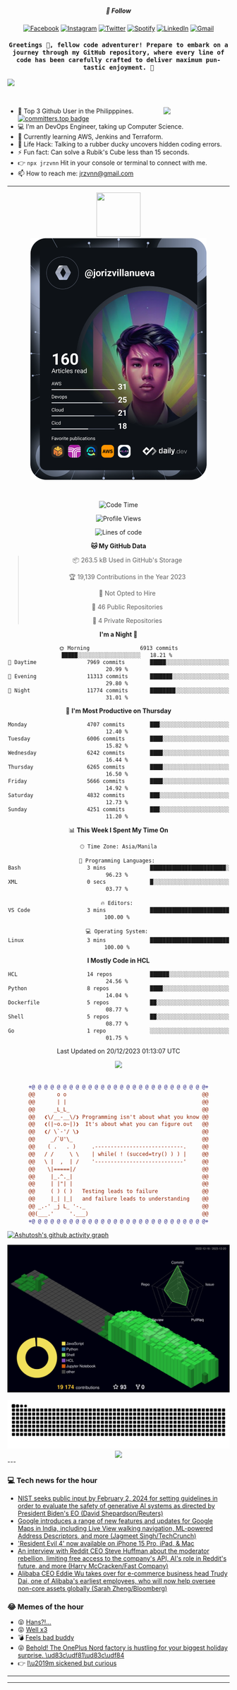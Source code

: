 <h5 align="center">💬 Follow</h5>
<div align="center">

[![Facebook](https://img.shields.io/badge/Facebook-%231877F2.svg?style=for-the-badge&logo=Facebook&logoColor=white)](https://www.facebook.com/Horisyo/)
[![Instagram](https://img.shields.io/badge/Instagram-%23E4405F.svg?style=for-the-badge&logo=Instagram&logoColor=white)](https://www.instagram.com/jrzvnn_/)
[![Twitter](https://img.shields.io/badge/Twitter-%231DA1F2.svg?style=for-the-badge&logo=Twitter&logoColor=white)](https://twitter.com/jrz_studies)
[![Spotify](https://img.shields.io/badge/Spotify-%231ED760.svg?style=for-the-badge&logo=Spotify&logoColor=white)](https://open.spotify.com/user/217td4qrc6mzqjodfalmzjpdi?si=b93099b9078c4ccb)
[![LinkedIn](https://img.shields.io/badge/LinkedIn-%230077B5.svg?style=for-the-badge&logo=LinkedIn&logoColor=white)](https://www.linkedin.com/in/jrz-vnn/)
[![Gmail](https://img.shields.io/badge/Gmail-D14836?style=for-the-badge&logo=gmail&logoColor=white)](mailto:jrzvnn@gmail.com)

</div>
<h4 align="center"><samp>Greetings 👋, fellow code adventurer! Prepare to embark on a journey through my GitHub repository, where every line of code has been carefully crafted to deliver maximum pun-tastic enjoyment. 🚀 </samp></h4>

<!--horizontal divider(gradiant)-->
<img src="https://user-images.githubusercontent.com/73097560/115834477-dbab4500-a447-11eb-908a-139a6edaec5c.gif">

&nbsp; 

<img align='right' src='https://github.com/Rishit-dagli/Rishit-dagli/blob/master/images/octocat-anime.gif' width='150"'>

- 🚀 Top 3 Github User in the Philipppines. [![committers.top badge](https://user-badge.committers.top/philippines/jrzvnn.svg)](https://user-badge.committers.top/philippines/USERNAME)
- 💻 I’m an DevOps Engineer, taking up Computer Science.
- 🤖 Currently learning AWS, Jenkins and Terraform.
- 🎯 Life Hack: Talking to a rubber ducky uncovers hidden coding errors.
- ⚡ Fun fact: Can solve a Rubik's Cube less than 15 seconds.
- 👉 `npx jrzvnn` Hit in your console or terminal to connect with me.
- 📫 How to reach me: jrzvnn@gmail.com

---

<!--🖼️OCTOCAT-->
<p align="center">

<img src="https://media.giphy.com/media/IP7sarl7C5lSFCw9rG/giphy.gif"  width="100px" height="100px">
<br />
<a href="https://app.daily.dev/jorizvillanueva"><img src="https://github.com/jrzvnn/jrzvnn/blob/main/devcard.svg" width="400" alt="Joriz Dev Card"/></a>
</p>

<br />
<div align="center">

<!--START_SECTION:waka-->
![Code Time](http://img.shields.io/badge/Code%20Time-230%20hrs%2033%20mins-blue)

![Profile Views](http://img.shields.io/badge/Profile%20Views-36-blue)

![Lines of code](https://img.shields.io/badge/From%20Hello%20World%20I%27ve%20Written-1.6%20million%20lines%20of%20code-blue)

**🐱 My GitHub Data** 

> 📦 263.5 kB Used in GitHub's Storage 
 > 
> 🏆 19,139 Contributions in the Year 2023
 > 
> 🚫 Not Opted to Hire
 > 
> 📜 46 Public Repositories 
 > 
> 🔑 4 Private Repositories 
 > 
**I'm a Night 🦉** 

```text
🌞 Morning                6913 commits        █████░░░░░░░░░░░░░░░░░░░░   18.21 % 
🌆 Daytime                7969 commits        █████░░░░░░░░░░░░░░░░░░░░   20.99 % 
🌃 Evening                11313 commits       ███████░░░░░░░░░░░░░░░░░░   29.80 % 
🌙 Night                  11774 commits       ████████░░░░░░░░░░░░░░░░░   31.01 % 
```
📅 **I'm Most Productive on Thursday** 

```text
Monday                   4707 commits        ███░░░░░░░░░░░░░░░░░░░░░░   12.40 % 
Tuesday                  6006 commits        ████░░░░░░░░░░░░░░░░░░░░░   15.82 % 
Wednesday                6242 commits        ████░░░░░░░░░░░░░░░░░░░░░   16.44 % 
Thursday                 6265 commits        ████░░░░░░░░░░░░░░░░░░░░░   16.50 % 
Friday                   5666 commits        ████░░░░░░░░░░░░░░░░░░░░░   14.92 % 
Saturday                 4832 commits        ███░░░░░░░░░░░░░░░░░░░░░░   12.73 % 
Sunday                   4251 commits        ███░░░░░░░░░░░░░░░░░░░░░░   11.20 % 
```


📊 **This Week I Spent My Time On** 

```text
🕑︎ Time Zone: Asia/Manila

💬 Programming Languages: 
Bash                     3 mins              ████████████████████████░   96.23 % 
XML                      0 secs              █░░░░░░░░░░░░░░░░░░░░░░░░   03.77 % 

🔥 Editors: 
VS Code                  3 mins              █████████████████████████   100.00 % 

💻 Operating System: 
Linux                    3 mins              █████████████████████████   100.00 % 
```

**I Mostly Code in HCL** 

```text
HCL                      14 repos            ██████░░░░░░░░░░░░░░░░░░░   24.56 % 
Python                   8 repos             ████░░░░░░░░░░░░░░░░░░░░░   14.04 % 
Dockerfile               5 repos             ██░░░░░░░░░░░░░░░░░░░░░░░   08.77 % 
Shell                    5 repos             ██░░░░░░░░░░░░░░░░░░░░░░░   08.77 % 
Go                       1 repo              ░░░░░░░░░░░░░░░░░░░░░░░░░   01.75 % 
```




 Last Updated on 20/12/2023 01:13:07 UTC
<!--END_SECTION:waka-->

<img src="https://wakatime.com/share/@jrzvnn/70a4618c-7cd9-4016-b7b9-eabe75c837ee.svg">

<br />
<br />

```diff
+@ @ @ @ @ @ @ @ @ @ @ @ @ @ @ @ @ @ @ @ @ @ @ @ @ @ @ @+
@@       o o                                           @@
@@       | |                                           @@
@@      _L_L_                                          @@
@@   ❮\/__-__\/❯ Programming isn't about what you know @@
@@   ❮(|~o.o~|)❯  It's about what you can figure out   @@
@@   ❮/ \`-'/ \❯                                       @@
@@     _/`U'\_                                         @@
@@    ( .   . )     .----------------------------.     @@
@@   / /     \ \    | while( ! (succed=try() ) ) |     @@
@@   \ |  ,  | /    '----------------------------'     @@
@@    \|=====|/                                        @@
@@     |_.^._|                                         @@
@@     | |"| |                                         @@
@@     ( ) ( )   Testing leads to failure              @@
@@     |_| |_|   and failure leads to understanding    @@
@@ _.-' _j L_ '-._                                     @@
@@(___.'     '.___)                                    @@
+@ @ @ @ @ @ @ @ @ @ @ @ @ @ @ @ @ @ @ @ @ @ @ @ @ @ @ @+

```

</div>




[![Ashutosh's github activity graph](https://github-readme-activity-graph.vercel.app/graph?username=jrzvnn&theme=github-compact)](https://github.com/ashutosh00710/github-readme-activity-graph)


![svg](profile-3d-contrib/profile-night-green.svg)

<div align="center">
<img src="https://github.com/jrzvnn/jrzvnn/blob/output/github-snake-dark.svg">
</div>

<div align=center>
<img align=center src=https://metrics.lecoq.io/jrzvnn?template=classic&isocalendar=1&languages=1&achievements=1&base=header%2C%20activity%2C%20community%2C%20repositories%2C%20metadata&base.indepth=false&base.hireable=false&base.skip=false&isocalendar=false&isocalendar.duration=full-year&languages=false&languages.limit=8&languages.threshold=0%25&languages.other=false&languages.colors=github&languages.sections=most-used&languages.indepth=false&languages.analysis.timeout=15&languages.analysis.timeout.repositories=7.5&languages.categories=markup%2C%20programming&languages.recent.categories=markup%2C%20programming&languages.recent.load=300&languages.recent.days=14&achievements=false&achievements.threshold=C&achievements.secrets=true&achievements.display=detailed&achievements.limit=0&config.timezone=Asia%2FManila)
</div>
<div align="left">
---

### 💻 Tech news for the hour

<!-- TECH:START -->
 - [NIST seeks public input by February 2, 2024 for setting guidelines in order to evaluate the safety of generative AI systems as directed by President Biden&#39;s EO &lpar;David Shepardson/Reuters&rpar;](http://www.techmeme.com/231220/p2#a231220p2)
 - [Google introduces a range of new features and updates for Google Maps in India, including Live View walking navigation, ML-powered Address Descriptors, and more &lpar;Jagmeet Singh/TechCrunch&rpar;](http://www.techmeme.com/231220/p1#a231220p1)
 - [&#39;Resident Evil 4&#39; now available on iPhone 15 Pro, iPad, &amp; Mac](https://appleinsider.com/articles/23/12/20/resident-evil-4-now-available-on-iphone-15-pro-ipad-mac?utm_medium=rss)
 - [An interview with Reddit CEO Steve Huffman about the moderator rebellion, limiting free access to the company&#39;s API, AI&#39;s role in Reddit&#39;s future, and more &lpar;Harry McCracken/Fast Company&rpar;](http://www.techmeme.com/231219/p39#a231219p39)
 - [Alibaba CEO Eddie Wu takes over for e-commerce business head Trudy Dai, one of Alibaba&#39;s earliest employees, who will now help oversee non-core assets globally &lpar;Sarah Zheng/Bloomberg&rpar;](http://www.techmeme.com/231219/p38#a231219p38)<!-- TECH:END -->

### 😂 Memes of the hour

<!-- MEMES:START -->
 - 😝 [Hans?!...](http://9gag.com/gag/az2pDej)
 - 😝 [Well x3](http://9gag.com/gag/a04yOyO)
 - 💣 [Feels bad buddy](http://9gag.com/gag/aoKQnA3)
 - 😝 [Behold! The OnePlus Nord factory is hustling for your biggest holiday surprise. \ud83c\udf81\ud83c\udf84](http://9gag.com/gag/aMEMyWW)
 - 👉 [I\u2019m sickened but curious](http://9gag.com/gag/arm7zod)<!-- MEMES:END -->

---

---
